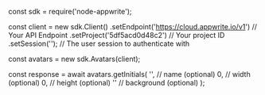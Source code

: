 const sdk = require('node-appwrite');

const client = new sdk.Client()
    .setEndpoint('https://cloud.appwrite.io/v1') // Your API Endpoint
    .setProject('5df5acd0d48c2') // Your project ID
    .setSession(''); // The user session to authenticate with

const avatars = new sdk.Avatars(client);

const response = await avatars.getInitials(
    '<NAME>', // name (optional)
    0, // width (optional)
    0, // height (optional)
    '' // background (optional)
);
